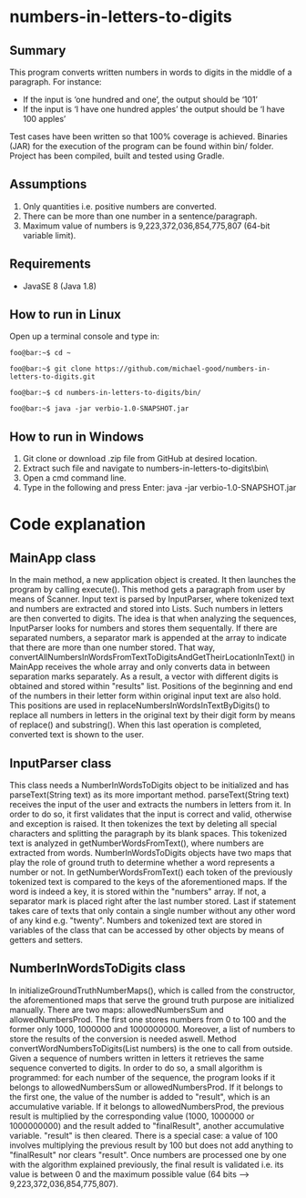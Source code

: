 # numbers-in-letters-to-digits

## Summary

This program converts written numbers in words to digits in the middle of a paragraph. 
For instance:
  - If the input is ‘one hundred and one’, the output should be ‘101’
  - If the input is ‘I have one hundred apples’ the output should be ‘I have 100 apples’
  
Test cases have been written so that 100% coverage is achieved. Binaries (JAR) for the execution of the program can be found within bin/ folder.
Project has been compiled, built and tested using Gradle.

## Assumptions

1. Only quantities i.e. positive numbers are converted.
2. There can be more than one number in a sentence/paragraph.
3. Maximum value of numbers is 9,223,372,036,854,775,807 (64-bit variable limit).

## Requirements

- JavaSE 8 (Java 1.8)

## How to run in Linux

Open up a terminal console and type in:

```console
foo@bar:~$ cd ~
```
```console
foo@bar:~$ git clone https://github.com/michael-good/numbers-in-letters-to-digits.git
```
```console
foo@bar:~$ cd numbers-in-letters-to-digits/bin/
```
```console
foo@bar:~$ java -jar verbio-1.0-SNAPSHOT.jar
```

## How to run in Windows

1. Git clone or download .zip file from GitHub at desired location.
2. Extract such file and navigate to numbers-in-letters-to-digits\bin\
3. Open a cmd command line.
4. Type in the following and press Enter: java -jar verbio-1.0-SNAPSHOT.jar

# Code explanation

## MainApp class

In the main method, a new application object is created. It then launches the program by calling execute(). This method gets a paragraph from user by means of Scanner. 
Input text is parsed by InputParser, where tokenized text and numbers are extracted and stored into Lists. Such numbers in letters are then converted to digits.
The idea is that when analyzing the sequences, InputParser looks for numbers and stores them sequentally. If there are separated numbers, a separator mark is appended at the array to indicate that there are more than one number stored. That way, convertAllNumbersInWordsFromTextToDigitsAndGetTheirLocationInText() in MainApp receives the whole array and only converts data in between separation marks separately. As a result, a vector with different digits is obtained and stored within "results" list. Positions of the beginning and end of the numbers in their letter form within original input text are also hold. This positions are used in replaceNumbersInWordsInTextByDigits() to replace all numbers in letters in the original text by their digit form by means of replace() and substring(). 
When this last operation is completed, converted text is shown to the user.

## InputParser class

This class needs a NumberInWordsToDigits object to be initialized and has parseText(String text) as its more important method. parseText(String text) receives the input of the user and extracts the numbers in letters from it. In order to do so, it first validates that the input is correct and valid, otherwise and exception is raised. It then tokenizes the text by deleting all special characters and splitting the paragraph by its blank spaces. This tokenized text is analyzed in getNumberWordsFromText(), where numbers are extracted from words. 
NumberInWordsToDigits objects have two maps that play the role of ground truth to determine whether a word represents a number or not. In getNumberWordsFromText() each token of the previously tokenized text is compared to the keys of the aforementioned maps. If the word is indeed a key, it is stored within the "numbers" array. If not, a separator mark is placed right after the last number stored. Last if statement takes care of texts that only contain a single number without any other word of any kind e.g. "twenty".
Numbers and tokenized text are stored in variables of the class that can be accessed by other objects by means of getters and setters.

## NumberInWordsToDigits class

In initializeGroundTruthNumberMaps(), which is called from the constructor, the aforementioned maps that serve the ground truth purpose are initialized manually. There are two maps: allowedNumbersSum and allowedNumbersProd. The first one stores numbers from 0 to 100 and the former only 1000, 1000000 and 1000000000. Moreover, a list of numbers to store the results of the conversion is needed aswell. 
Method convertWordNumbersToDigits(List<String> numbers) is the one to call from outside. Given a sequence of numbers written in letters it retrieves the same sequence converted to digits. In order to do so, a small algorithm is programmed: for each number of the sequence, the program looks if it belongs to allowedNumbersSum or allowedNumbersProd. If it belongs to the first one, the value of the number is added to "result", which is an accumulative variable. If it belongs to allowedNumbersProd, the previous result is multiplied by the corresponding value (1000, 1000000 or 1000000000) and the result added to "finalResult", another accumulative variable. "result" is then cleared. There is a special case: a value of 100 involves multiplying the previous result by 100 but does not add anything to "finalResult" nor clears "result".
Once numbers are processed one by one with the algorithm explained previously, the final result is validated i.e. its value is between 0 and the maximum possible value (64 bits --> 9,223,372,036,854,775,807).
